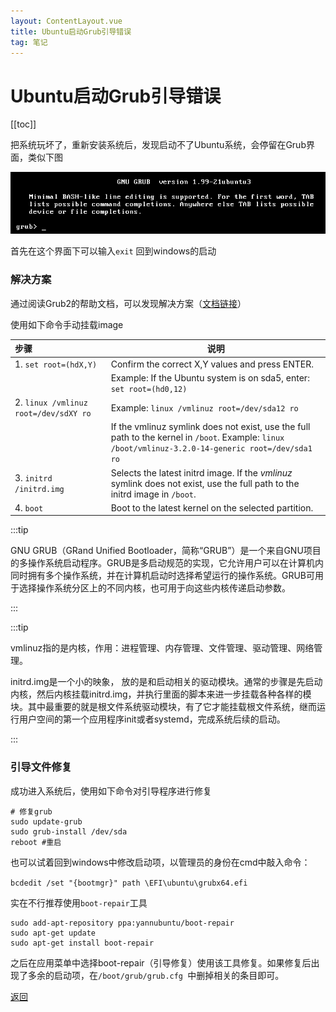 ```yaml
---
layout: ContentLayout.vue
title: Ubuntu启动Grub引导错误
tag: 笔记
---
```


# Ubuntu启动Grub引导错误

[[toc]]

把系统玩坏了，重新安装系统后，发现启动不了Ubuntu系统，会停留在Grub界面，类似下图

![](./grub.png)

首先在这个界面下可以输入`exit` 回到windows的启动

### 解决方案

通过阅读Grub2的帮助文档，可以发现解决方案（[文档链接](https://help.ubuntu.com/community/Grub2/Troubleshooting)）

使用如下命令手动挂载image

| 步骤                                  | 说明                                                         |
| :------------------------------------ | ------------------------------------------------------------ |
| 1. `set root=(hdX,Y)`                 | Confirm the correct X,Y values and press ENTER.              |
|                                       | Example: If the Ubuntu system is on sda5, enter:  `set root=(hd0,12)` |
| 2. `linux /vmlinuz root=/dev/sdXY ro` | Example: `linux /vmlinuz root=/dev/sda12 ro`                 |
|                                       | If the vmlinuz symlink does not exist, use the full path to the kernel in `/boot`. Example: `linux /boot/vmlinuz-3.2.0-14-generic root=/dev/sda1 ro` |
| 3. `initrd /initrd.img`               | Selects the latest initrd image. If the *vmlinuz* symlink does not exist, use the full path to the initrd image in `/boot`. |
| 4. `boot`                             | Boot to the latest kernel on the selected partition.         |

:::tip

GNU GRUB（GRand Unified Bootloader，简称“GRUB”）是一个来自GNU项目的多操作系统启动程序。GRUB是多启动规范的实现，它允许用户可以在计算机内同时拥有多个操作系统，并在计算机启动时选择希望运行的操作系统。GRUB可用于选择操作系统分区上的不同内核，也可用于向这些内核传递启动参数。

:::



:::tip

vmlinuz指的是内核，作用：进程管理、内存管理、文件管理、驱动管理、网络管理。

initrd.img是一个小的映象， 放的是和启动相关的驱动模块。通常的步骤是先启动内核，然后内核挂载initrd.img，并执行里面的脚本来进一步挂载各种各样的模块。其中最重要的就是根文件系统驱动模块，有了它才能挂载根文件系统，继而运行用户空间的第一个应用程序init或者systemd，完成系统后续的启动。

:::

### 引导文件修复

成功进入系统后，使用如下命令对引导程序进行修复

```shell
# 修复grub
sudo update-grub
sudo grub-install /dev/sda 
reboot #重启
```

也可以试着回到windows中修改启动项，以管理员的身份在cmd中敲入命令：

`bcdedit /set "{bootmgr}" path \EFI\ubuntu\grubx64.efi`

实在不行推荐使用`boot-repair`工具

```shell
sudo add-apt-repository ppa:yannubuntu/boot-repair
sudo apt-get update
sudo apt-get install boot-repair
```

之后在应用菜单中选择boot-repair（引导修复）使用该工具修复。如果修复后出现了多余的启动项，在`/boot/grub/grub.cfg `中删掉相关的条目即可。

[返回](/zh/blogs/)